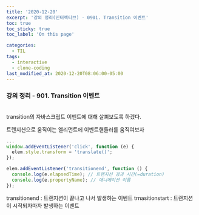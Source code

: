 ```yaml
---
title: '2020-12-20'
excerpt: '강의 정리(인터렉티브) - 0901. Transition 이벤트'
toc: true
toc_sticky: true
toc_label: 'On this page'

categories:
  - TIL
tags:
  - interactive
  - clone-coding
last_modified_at: 2020-12-20T08:06:00-05:00
---
```


### 강의 정리 - 901. Transition 이벤트

<br />
transition의 자바스크립트 이벤트에 대해 살펴보도록 하겠다.

트랜지션으로 움직이는 엘리먼트에 이벤트핸들러를 움직여보자

```javascript
...
window.addEventListener('click', function (e) {
  elem.style.transform = 'translate()';
});

elem.addEventListener('transitionend', function () {
  console.log(e.elapsedTime); // 트랜지션 경과 시간(=duration)
  console.log(e.propertyName); // 애니메이션 이름
});
```

transitionend : 트랜지션이 끝나고 나서 발생하는 이벤트
trnasitionstart : 트랜지션이 시작되자마자 발생하는 이벤트

